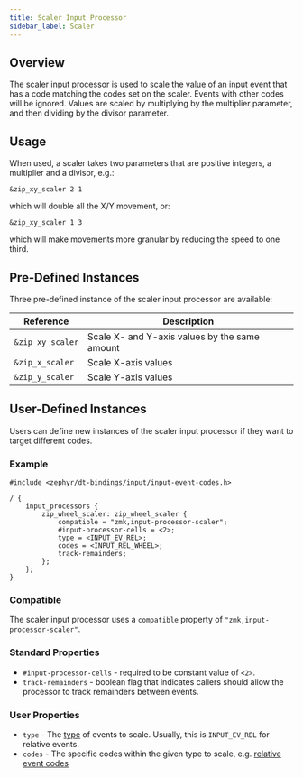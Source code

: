 ```yaml
---
title: Scaler Input Processor
sidebar_label: Scaler
---
```


## Overview

The scaler input processor is used to scale the value of an input event that has a code matching the codes set on the scaler. Events with other codes will be ignored. Values are scaled by multiplying by the multiplier parameter, and then dividing by the divisor parameter.

## Usage

When used, a scaler takes two parameters that are positive integers, a multiplier and a divisor, e.g.:

```dts
&zip_xy_scaler 2 1
```

which will double all the X/Y movement, or:

```dts
&zip_xy_scaler 1 3
```

which will make movements more granular by reducing the speed to one third.

## Pre-Defined Instances

Three pre-defined instance of the scaler input processor are available:

| Reference        | Description                                   |
| ---------------- | --------------------------------------------- |
| `&zip_xy_scaler` | Scale X- and Y-axis values by the same amount |
| `&zip_x_scaler`  | Scale X-axis values                           |
| `&zip_y_scaler`  | Scale Y-axis values                           |

## User-Defined Instances

Users can define new instances of the scaler input processor if they want to target different codes.

### Example

```dts
#include <zephyr/dt-bindings/input/input-event-codes.h>

/ {
    input_processors {
        zip_wheel_scaler: zip_wheel_scaler {
            compatible = "zmk,input-processor-scaler";
            #input-processor-cells = <2>;
            type = <INPUT_EV_REL>;
            codes = <INPUT_REL_WHEEL>;
            track-remainders;
        };
    };
}
```

### Compatible

The scaler input processor uses a `compatible` property of `"zmk,input-processor-scaler"`.

### Standard Properties

- `#input-processor-cells` - required to be constant value of `<2>`.
- `track-remainders` - boolean flag that indicates callers should allow the processor to track remainders between events.

### User Properties

- `type` - The [type](https://github.com/zmkfirmware/zephyr/blob/v3.5.0%2Bzmk-fixes/include/zephyr/dt-bindings/input/input-event-codes.h#L25) of events to scale. Usually, this is `INPUT_EV_REL` for relative events.
- `codes` - The specific codes within the given type to scale, e.g. [relative event codes](https://github.com/zmkfirmware/zephyr/blob/v3.5.0%2Bzmk-fixes/include/zephyr/dt-bindings/input/input-event-codes.h#L245)
